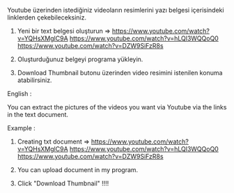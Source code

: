 Youtube üzerinden istediğiniz videoların resimlerini yazı belgesi içerisindeki linklerden çekebileceksiniz.

1) Yeni bir text belgesi oluşturun =>
https://www.youtube.com/watch?v=YQHsXMglC9A
https://www.youtube.com/watch?v=hLQl3WQQoQ0
https://www.youtube.com/watch?v=DZW9SiFzR8s

2) Oluşturduğunuz belgeyi programa yükleyin.

3) Download Thumbnail butonu üzerinden video resimini istenilen konuma atabilirsiniz.

English : 

You can extract the pictures of the videos you want via Youtube via the links in the text document.

Example : 

1) Creating txt document => 
https://www.youtube.com/watch?v=YQHsXMglC9A
https://www.youtube.com/watch?v=hLQl3WQQoQ0
https://www.youtube.com/watch?v=DZW9SiFzR8s

2) You can upload document in my program.

3) Click "Download Thumbnail" !!!!